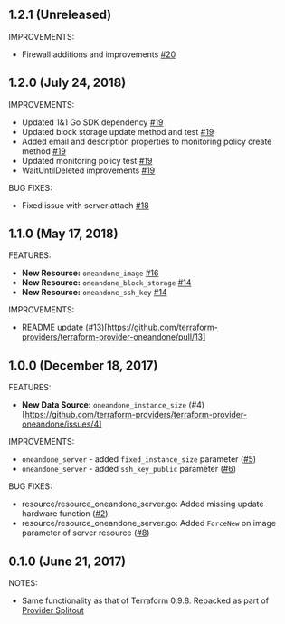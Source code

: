 ## 1.2.1 (Unreleased)

IMPROVEMENTS:

* Firewall additions and improvements  [#20](https://github.com/terraform-providers/terraform-provider-oneandone/pull/20)

## 1.2.0 (July 24, 2018)

IMPROVEMENTS: 


* Updated 1&1 Go SDK dependency [#19](https://github.com/terraform-providers/terraform-provider-oneandone/pull/19)
* Updated block storage update method and test [#19](https://github.com/terraform-providers/terraform-provider-oneandone/pull/19)
* Added email and description properties to monitoring policy create method [#19](https://github.com/terraform-providers/terraform-provider-oneandone/pull/19)
* Updated monitoring policy test [#19](https://github.com/terraform-providers/terraform-provider-oneandone/pull/19)
* WaitUntilDeleted improvements [#19](https://github.com/terraform-providers/terraform-provider-oneandone/pull/19)

BUG FIXES:

* Fixed issue with server attach [#18](https://github.com/terraform-providers/terraform-provider-oneandone/issues/18) 

## 1.1.0 (May 17, 2018)

FEATURES:
* **New Resource:** `oneandone_image` [#16](https://github.com/terraform-providers/terraform-provider-oneandone/pull/16)
* **New Resource:** `oneandone_block_storage` [#14](https://github.com/terraform-providers/terraform-provider-oneandone/pull/14)
* **New Resource:** `oneandone_ssh_key` [#14](https://github.com/terraform-providers/terraform-provider-oneandone/pull/14)

IMPROVEMENTS: 
* README update (#13)[https://github.com/terraform-providers/terraform-provider-oneandone/pull/13]

## 1.0.0 (December 18, 2017)

FEATURES:

* **New Data Source:** `oneandone_instance_size` (#4)[https://github.com/terraform-providers/terraform-provider-oneandone/issues/4]

IMPROVEMENTS: 

* `oneandone_server` - added `fixed_instance_size` parameter ([#5](https://github.com/terraform-providers/terraform-provider-oneandone/issues/5))
* `oneandone_server` - added `ssh_key_public` parameter ([#6](https://github.com/terraform-providers/terraform-provider-oneandone/issues/6))

BUG FIXES:

* resource/resource_oneandone_server.go: Added missing update hardware function ([#2](https://github.com/terraform-providers/terraform-provider-oneandone/issues/2))
* resource/resource_oneandone_server.go: Added `ForceNew` on image parameter of server resource ([#8](https://github.com/terraform-providers/terraform-provider-oneandone/issues/8))



## 0.1.0 (June 21, 2017)

NOTES:

* Same functionality as that of Terraform 0.9.8. Repacked as part of [Provider Splitout](https://www.hashicorp.com/blog/upcoming-provider-changes-in-terraform-0-10/)
